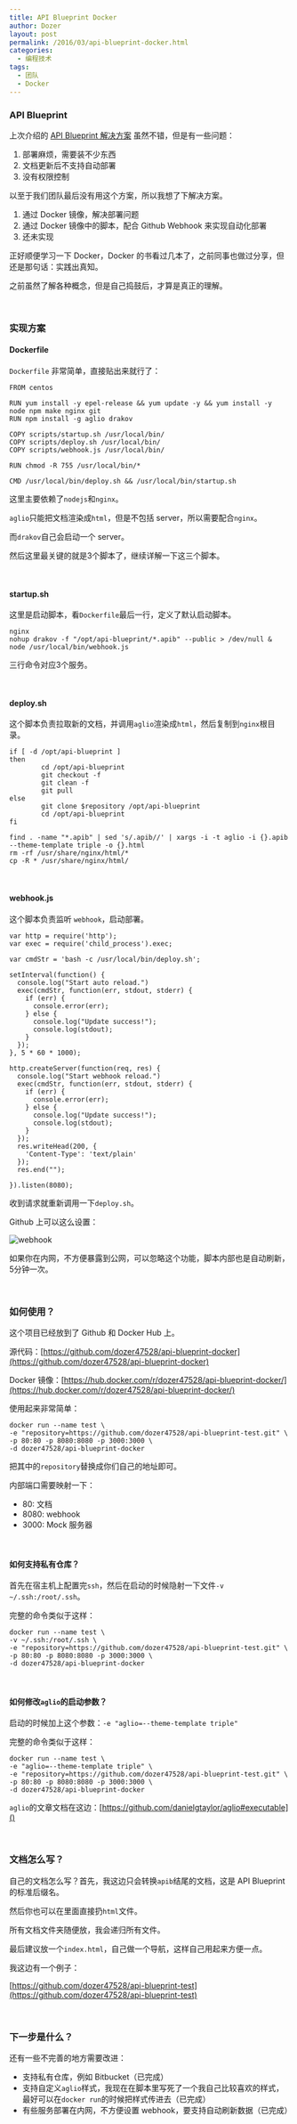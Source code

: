 ```yaml
---
title: API Blueprint Docker
author: Dozer
layout: post
permalink: /2016/03/api-blueprint-docker.html
categories:
  - 编程技术
tags:
  - 团队
  - Docker
---
```


### API Blueprint

上次介绍的 [API Blueprint 解决方案](/2016/01/api-blueprint.html) 虽然不错，但是有一些问题：

1. 部署麻烦，需要装不少东西
2. 文档更新后不支持自动部署
3. 没有权限控制

以至于我们团队最后没有用这个方案，所以我想了下解决方案。

1. 通过 Docker 镜像，解决部署问题
2. 通过 Docker 镜像中的脚本，配合 Github Webhook 来实现自动化部署
3. 还未实现

正好顺便学习一下 Docker，Docker 的书看过几本了，之前同事也做过分享，但还是那句话：实践出真知。

之前虽然了解各种概念，但是自己捣鼓后，才算是真正的理解。

<!--more-->

&nbsp;

### 实现方案

#### Dockerfile

`Dockerfile` 非常简单，直接贴出来就行了：

    FROM centos

    RUN yum install -y epel-release && yum update -y && yum install -y node npm make nginx git
    RUN npm install -g aglio drakov

    COPY scripts/startup.sh /usr/local/bin/
    COPY scripts/deploy.sh /usr/local/bin/
    COPY scripts/webhook.js /usr/local/bin/

    RUN chmod -R 755 /usr/local/bin/*

    CMD /usr/local/bin/deploy.sh && /usr/local/bin/startup.sh


这里主要依赖了`nodejs`和`nginx`。

`aglio`只能把文档渲染成`html`，但是不包括 server，所以需要配合`nginx`。

而`drakov`自己会启动一个 server。

然后这里最关键的就是3个脚本了，继续详解一下这三个脚本。

&nbsp;

#### startup.sh

这里是启动脚本，看`Dockerfile`最后一行，定义了默认启动脚本。

    nginx
    nohup drakov -f "/opt/api-blueprint/*.apib" --public > /dev/null &
    node /usr/local/bin/webhook.js

三行命令对应3个服务。

&nbsp;

#### deploy.sh
这个脚本负责拉取新的文档，并调用`aglio`渲染成`html`，然后复制到`nginx`根目录。

    if [ -d /opt/api-blueprint ]
    then
            cd /opt/api-blueprint
            git checkout -f
            git clean -f
            git pull
    else
            git clone $repository /opt/api-blueprint
            cd /opt/api-blueprint
    fi

    find . -name "*.apib" | sed 's/.apib//' | xargs -i -t aglio -i {}.apib --theme-template triple -o {}.html
    rm -rf /usr/share/nginx/html/*
    cp -R * /usr/share/nginx/html/

&nbsp;

#### webhook.js
这个脚本负责监听 `webhook`，启动部署。

    var http = require('http');
    var exec = require('child_process').exec;

    var cmdStr = 'bash -c /usr/local/bin/deploy.sh';

    setInterval(function() {
      console.log("Start auto reload.")
      exec(cmdStr, function(err, stdout, stderr) {
        if (err) {
          console.error(err);
        } else {
          console.log("Update success!");
          console.log(stdout);
        }
      });
    }, 5 * 60 * 1000);

    http.createServer(function(req, res) {
      console.log("Start webhook reload.")
      exec(cmdStr, function(err, stdout, stderr) {
        if (err) {
          console.error(err);
        } else {
          console.log("Update success!");
          console.log(stdout);
        }
      });
      res.writeHead(200, {
        'Content-Type': 'text/plain'
      });
      res.end("");

    }).listen(8080);

收到请求就重新调用一下`deploy.sh`。

Github 上可以这么设置：

![webhook](/uploads/2016/03/webhook.png)

如果你在内网，不方便暴露到公网，可以忽略这个功能，脚本内部也是自动刷新，5分钟一次。

&nbsp;

### 如何使用？

这个项目已经放到了 Github 和 Docker Hub 上。

源代码：[https://github.com/dozer47528/api-blueprint-docker](https://github.com/dozer47528/api-blueprint-docker)

Docker 镜像：[https://hub.docker.com/r/dozer47528/api-blueprint-docker/](https://hub.docker.com/r/dozer47528/api-blueprint-docker/)

使用起来非常简单：

    docker run --name test \
    -e "repository=https://github.com/dozer47528/api-blueprint-test.git" \
    -p 80:80 -p 8080:8080 -p 3000:3000 \
    -d dozer47528/api-blueprint-docker

把其中的`repository`替换成你们自己的地址即可。

内部端口需要映射一下：

* 80: 文档
* 8080: webhook
* 3000: Mock 服务器

&nbsp;

#### 如何支持私有仓库？

首先在宿主机上配置完`ssh`，然后在启动的时候隐射一下文件`-v ~/.ssh:/root/.ssh`。

完整的命令类似于这样：

    docker run --name test \
    -v ~/.ssh:/root/.ssh \
    -e "repository=https://github.com/dozer47528/api-blueprint-test.git" \
    -p 80:80 -p 8080:8080 -p 3000:3000 \
    -d dozer47528/api-blueprint-docker

&nbsp;

#### 如何修改`aglio`的启动参数？

启动的时候加上这个参数：`-e "aglio=--theme-template triple"`

完整的命令类似于这样：

    docker run --name test \
    -e "aglio=--theme-template triple" \
    -e "repository=https://github.com/dozer47528/api-blueprint-test.git" \
    -p 80:80 -p 8080:8080 -p 3000:3000 \
    -d dozer47528/api-blueprint-docker


`aglio`的文章文档在这边：[https://github.com/danielgtaylor/aglio#executable]()

&nbsp;

### 文档怎么写？

自己的文档怎么写？首先，我这边只会转换`apib`结尾的文档，这是 API Blueprint 的标准后缀名。

然后你也可以在里面直接扔`html`文件。

所有文档文件夹随便放，我会递归所有文件。

最后建议放一个`index.html`，自己做一个导航，这样自己用起来方便一点。

我这边有一个例子：

[https://github.com/dozer47528/api-blueprint-test](https://github.com/dozer47528/api-blueprint-test)

&nbsp;

### 下一步是什么？

还有一些不完善的地方需要改进：

* 支持私有仓库，例如 Bitbucket（已完成）
* 支持自定义`aglio`样式，我现在在脚本里写死了一个我自己比较喜欢的样式，最好可以在`docker run`的时候把样式传进去（已完成）
* 有些服务部署在内网，不方便设置 webhook，要支持自动刷新数据（已完成）
